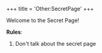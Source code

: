 +++
title = 'Other:SecretPage'
+++

Welcome to the Secret Page!

**Rules**:

1.  Don't talk about the secret page
